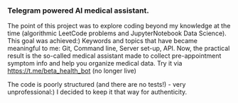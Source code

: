 ### Telegram powered AI medical assistant. 
The point of this project was to explore coding beyond my knowledge at the time (algorithmic LeetCode problems and JupyterNotebook Data Science). This goal was achieved:) Keywords and topics that have became meaningful to me: Git, Command line, Server set-up, API. Now, the practical result is the so-called medical assistant made to collect pre-appointment symptom info and help you organize medical data. Try it via https://t.me/beta_health_bot (no longer live)

The code is poorly structured (and there are no tests!) - very unprofessional:) I decided to keep it that way for authenticity. 
